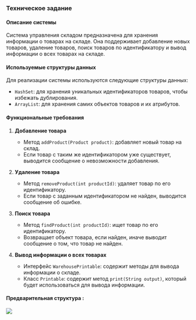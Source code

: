 ### Техническое задание

#### Описание системы

Система управления складом предназначена для хранения информации о товарах на складе. Она поддерживает добавление новых товаров, удаление товаров, поиск товаров по идентификатору и вывод информации о всех товарах на складе.

#### Используемые структуры данных

Для реализации системы используются следующие структуры данных:
- `HashSet`: для хранения уникальных идентификаторов товаров, чтобы избежать дублирования.
- `ArrayList`: для хранения самих объектов товаров и их атрибутов.

#### Функциональные требования

1. **Добавление товара**
   - Метод `addProduct(Product product)`: добавляет новый товар на склад.
   - Если товар с таким же идентификатором уже существует, выводится сообщение о невозможности добавления.

2. **Удаление товара**
   - Метод `removeProduct(int productId)`: удаляет товар по его идентификатору.
   - Если товар с заданным идентификатором не найден, выводится сообщение об ошибке.

3. **Поиск товара**
   - Метод `findProduct(int productId)`: ищет товар по его идентификатору.
   - Возвращает объект товара, если найден, иначе выводит сообщение о том, что товар не найден.

4. **Вывод информации о всех товарах**
   - Интерфейс `WarehousePrintable`: содержит методы для вывода информации о складе.
   - Класс `Printable`: содержит метод `print(String output)`, который будет использоваться для вывода информации.

#### Предварительная структура :

![](http://www.plantuml.com/plantuml/png/TP1FQm8n4CNl-HJ3Ncehg_T5H4iFNIYb8DBpT1Cra3zBCX6a-jqRDvlOqdOloxpvlScyMNb2Hq4hTdSWwdqpd_SApLMPTLRFEuNUrrpYtg5cR2XXGzRXNi0dW_ZLdjnGDx1s3aylqjFYpLaUEbecGaMfvQC63JoZFsm4BRRRzYaXK-IvFybSd_xtqN2qaYVE2MsF8gFI5ApbFy6TDFnVR6om2sCvp6nsNi8xEd6mmSS7eWS_bCYP1q6u57dQNokOR2Z-zs03zU6svwNChElpCZlBeFJqU3l96xXU8LK6jMWWJKqAQXiCDH179A5Ns1Nc-_uLMR16LF1Grr3jdDMWqPogafKDQ-oY_O-OQPqXriW_dbe-74wMmzwOjLAJelvsliOSj_w5hOJXGQil)
